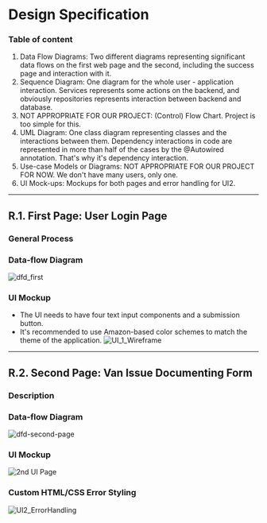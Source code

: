 # Design Specification
### Table of content 
1. Data Flow Diagrams: Two different diagrams representing significant data flows on the first web page and the second, including the success page and interaction with it.
2. Sequence Diagram: One diagram for the whole user - application interaction. Services represents some actions on the backend, and obviously repositories represents interaction between backend and database.
3. NOT APPROPRIATE FOR OUR PROJECT: (Control) Flow Chart. Project is too simple for this.
4. UML Diagram: One class diagram representing classes and the interactions between them. Dependency interactions in code are represented in more than half of the cases by the @Autowired annotation. That's why it's dependency interaction. 
5. Use-case Models or Diagrams: NOT APPROPRIATE FOR OUR PROJECT FOR NOW. We don't have many users, only one.
6. UI Mock-ups: Mockups for both pages and error handling for UI2.
---
## R.1. First Page: User Login Page

### General Process

### Data-flow Diagram
![dfd_first](https://github.com/user-attachments/assets/558840c1-6c09-4b8a-b456-359e1506116f)

 
### UI Mockup
* The UI needs to have four text input components and a submission button.
* It's recommended to use Amazon-based color schemes to match the theme of the application.
![UI_1_Wireframe](https://github.com/user-attachments/assets/a2a99a94-267e-41e7-8d73-b72ce78e07ad)
---
## R.2. Second Page: Van Issue Documenting Form
### Description

### Data-flow Diagram
![dfd-second-page](https://github.com/user-attachments/assets/d622bd1d-ac31-4b0e-92e6-e7c9bf67c199)


### UI Mockup
![2nd UI Page](https://github.com/user-attachments/assets/f10dd7cb-56b8-4694-9310-21fae30e4175)

### Custom HTML/CSS Error Styling
![UI2_ErrorHandling](https://github.com/user-attachments/assets/0889ed33-422f-494a-bc92-43bdd3a22638)
